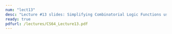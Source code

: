 ```yaml
---
num: "lect13"
desc: "Lecture #13 slides: Simplifying Combinatorial Logic Functions using Karnaugh Maps"
ready: true
pdfurl: /lectures/CS64_Lecture13.pdf
---
```


